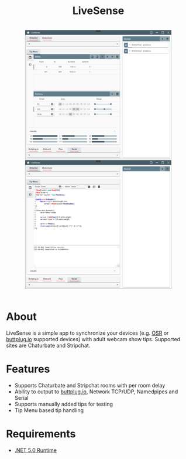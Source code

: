 <div align="center">
    <h1>LiveSense</h1>
    <br/>
    <img src="Assets/screenshot-1.png" width="400"/>
    <img src="Assets/screenshot-2.png" width="400"/>
</div>

<br/>

# About

LiveSense is a simple app to synchronize your devices (e.g. [OSR](https://www.patreon.com/tempestvr) or [buttplug.io](https://buttplug.io) supported devices) with adult webcam show tips. Supported sites are Chaturbate and Stripchat. 

# Features

* Supports Chaturbate and Stripchat rooms with per room delay
* Ability to output to [buttplug.io](https://buttplug.io), Network TCP/UDP, Namedpipes and Serial
* Supports manually added tips for testing
* Tip Menu based tip handling

# Requirements

* [.NET 5.0 Runtime](https://dotnet.microsoft.com/download/dotnet/current/runtime)